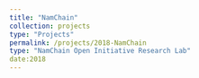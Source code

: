 ```yaml
---
title: "NamChain"
collection: projects
type: "Projects"
permalink: /projects/2018-NamChain
type: "NamChain Open Initiative Research Lab"
date:2018
---
```

